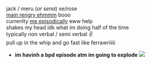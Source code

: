 jack / meru (*or sena*) xe/rose  
[main rengry ehmmm](https://rentry.org/scenario_liar) booo  
currenlty [me episodically](https://ensemble-stars.fandom.com/wiki/Izumi_Sena) eww help  
shakes my head idk what im doing half of the time  
typically non verbal / semi verbal ✌  
pull up in the whip and go fast like ferrawriiiii  
+ **im havinh a bpd episode atm im going to explode** ![](https://cdn.discordapp.com/attachments/729124835296280689/1087785064059916319/image.png)  
